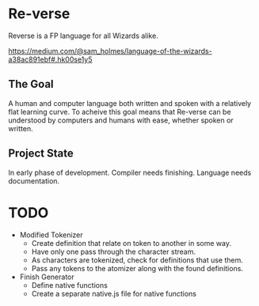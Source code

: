 # Re-verse

Reverse is a FP language for all Wizards alike.

https://medium.com/@sam_holmes/language-of-the-wizards-a38ac891ebf#.hk00se1y5

## The Goal

A human and computer language both written and spoken with a relatively flat learning curve. 
To acheive this goal means that Re-verse can be understood by computers and humans with ease, whether spoken or written.

## Project State

In early phase of development. Compiler needs finishing. Language needs documentation.

# TODO

- Modified Tokenizer
	- Create definition that relate on token to another in some way.
	- Have only one pass through the character stream.
	- As characters are tokenized, check for definitions that use them.
	- Pass any tokens to the atomizer along with the found definitions.
- Finish Generator
	- Define native functions
	- Create a separate native.js file for native functions